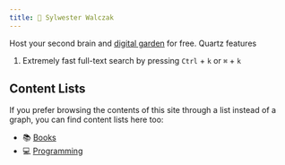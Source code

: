 ```yaml
---
title: 🧠 Sylwester Walczak
---
```



Host your second brain and [digital garden](https://jzhao.xyz/posts/networked-thought) for free. Quartz features

1. Extremely fast full-text search by pressing `Ctrl` + `k` or `⌘` + `k`

## Content Lists
If you prefer browsing the contents of this site through a list instead of a graph, you can find content lists here too:

- 📚 [Books](/books)
- 💻 [Programming](/programming)



